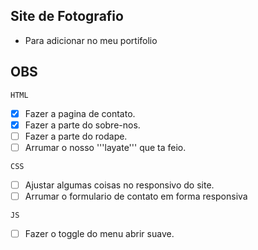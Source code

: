 ## Site de Fotografio

- Para adicionar no meu portifolio

## OBS

`HTML`

- [x] Fazer a pagina de contato.
- [x] Fazer a parte do sobre-nos.
- [ ] Fazer a parte do rodape.
- [ ] Arrumar o nosso '''layate''' que ta feio.

`CSS`

- [ ] Ajustar algumas coisas no responsivo do site.
- [ ] Arrumar o formulario de contato em forma responsiva

`JS`

- [ ] Fazer o toggle do menu abrir suave.
